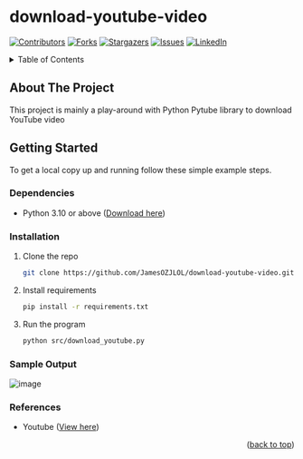 <div id="top"></div>

# download-youtube-video
<!-- PROJECT SHIELDS -->
<!--
*** I'm using markdown "reference style" links for readability.
*** Reference links are enclosed in brackets [ ] instead of parentheses ( ).
*** See the bottom of this document for the declaration of the reference variables
*** for contributors-url, forks-url, etc. This is an optional, concise syntax you may use.
*** https://www.markdownguide.org/basic-syntax/#reference-style-links
-->
[![Contributors][contributors-shield]][contributors-url]
[![Forks][forks-shield]][forks-url]
[![Stargazers][stars-shield]][stars-url]
[![Issues][issues-shield]][issues-url]
[![LinkedIn][linkedin-shield]][linkedin-url]

<!-- TABLE OF CONTENTS -->
<details>
  <summary>Table of Contents</summary>
  <ol>
    <li>
      <a href="#about-the-project">About The Project</a>
    </li>
    <li>
      <a href="#getting-started">Getting Started</a>
      <ul>
        <li><a href="#dependencies">Dependencies</a></li>
        <li><a href="#installation">Installation</a></li>
        <li><a href="#sample-output">Sample Output</a></li>
      </ul>
    </li>
    <li>
      <a href="#references">References</a>
    </li>
  </ol>
</details>

<!-- ABOUT THE PROJECT -->
## About The Project

This project is mainly a play-around with Python Pytube library to download YouTube video

<!-- GETTING STARTED -->
## Getting Started

To get a local copy up and running follow these simple example steps.

### Dependencies

* Python 3.10 or above (<a href="https://www.python.org/downloads/">Download here</a>)

### Installation

1. Clone the repo
   ```sh
   git clone https://github.com/JamesOZJLOL/download-youtube-video.git
   ```
2. Install requirements
   ```sh
   pip install -r requirements.txt
   ```
3. Run the program
   ```sh
   python src/download_youtube.py
   ```
   
### Sample Output
![image](https://user-images.githubusercontent.com/53973672/164883669-24b0fa24-95b6-4fe3-8663-e8651042b413.png)

   
### References
* Youtube (<a href="https://www.youtube.com/watch?v=NtzDjNhPZgU">View here</a>)

<p align="right">(<a href="#top">back to top</a>)</p>


<!-- MARKDOWN LINKS & IMAGES -->
<!-- https://www.markdownguide.org/basic-syntax/#reference-style-links -->
[contributors-shield]: https://img.shields.io/github/contributors/JamesOZJLOL/download-youtube-video.svg?style=for-the-badge
[contributors-url]: https://github.com/JamesOZJLOL/download-youtube-video/graphs/contributors
[forks-shield]: https://img.shields.io/github/forks/JamesOZJLOL/download-youtube-video.svg?style=for-the-badge
[forks-url]: https://github.com/JamesOZJLOL/download-youtube-video/network/members
[stars-shield]: https://img.shields.io/github/stars/JamesOZJLOL/download-youtube-video.svg?style=for-the-badge
[stars-url]: https://github.com/JamesOZJLOL/download-youtube-video/stargazers
[issues-shield]: https://img.shields.io/github/issues/JamesOZJLOL/download-youtube-video.svg?style=for-the-badge
[issues-url]: https://github.com/JamesOZJLOL/download-youtube-video/issues
[linkedin-shield]: https://img.shields.io/badge/-LinkedIn-black.svg?style=for-the-badge&logo=linkedin&colorB=555
[linkedin-url]: https://www.linkedin.com/in/ong-zi-jing/
